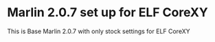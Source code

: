 # Marlin 2.0.7 set up for ELF CoreXY
 This is Base Marlin 2.0.7 with only stock settings for ELF CoreXY
